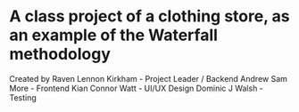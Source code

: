 # A class project of a clothing store, as an example of the Waterfall methodology

Created by
Raven Lennon Kirkham - Project Leader / Backend
Andrew Sam More - Frontend
Kian Connor Watt - UI/UX Design
Dominic J Walsh - Testing
